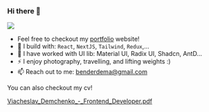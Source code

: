 ### Hi there 👋

[<img src="https://img.shields.io/badge/linkedin-%230077B5.svg?&style=for-the-badge&logo=linkedin&logoColor=white" />](https://www.linkedin.com/in/viacheslavdemchenko/)

- Feel free to checkout my [portfolio](https://demapy.github.io/) website!
- 🧰 I build with: `React`, `NextJS`, `Tailwind`, `Redux`,...
- 🧰 I have worked with UI lib: Material UI, Radix UI, Shadcn, AntD...
- ⚡ I enjoy photography, travelling, and lifting weights :)
- 📫 Reach out to me: benderdema@gmail.com

You can also checkout my cv!

[Viacheslav_Demchenko_-_Frontend_Developer.pdf](https://github.com/DemaPy/DemaPy/files/13199182/Viacheslav_Demchenko_-_Frontend_Developer.pdf)

